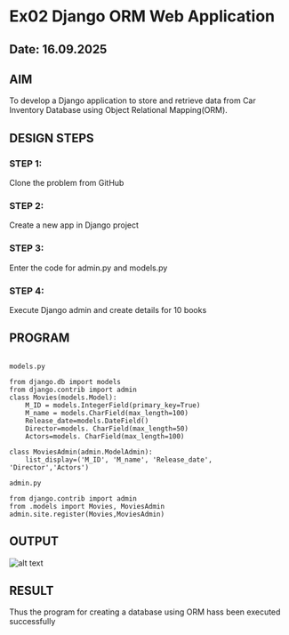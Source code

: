 # Ex02 Django ORM Web Application
## Date: 16.09.2025

## AIM
To develop a Django application to store and retrieve data from Car Inventory Database using Object Relational Mapping(ORM).




## DESIGN STEPS

### STEP 1:
Clone the problem from GitHub

### STEP 2:
Create a new app in Django project

### STEP 3:
Enter the code for admin.py and models.py

### STEP 4:
Execute Django admin and create details for 10 books

## PROGRAM

```

models.py

from django.db import models
from django.contrib import admin
class Movies(models.Model):
    M_ID = models.IntegerField(primary_key=True)
    M_name = models.CharField(max_length=100)
    Release_date=models.DateField()
    Director=models. CharField(max_length=50)
    Actors=models. CharField(max_length=100)
 
class MoviesAdmin(admin.ModelAdmin):
    list_display=('M_ID', 'M_name', 'Release_date', 'Director','Actors')

admin.py

from django.contrib import admin
from .models import Movies, MoviesAdmin
admin.site.register(Movies,MoviesAdmin)

```



## OUTPUT

![alt text](<../Screenshot 2025-09-16 233056.png>)


## RESULT
Thus the program for creating a database using ORM hass been executed successfully
